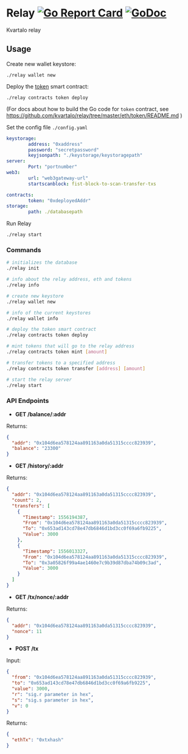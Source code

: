 # Relay [![Go Report Card](https://goreportcard.com/badge/github.com/kvartalo/relay)](https://goreportcard.com/report/github.com/kvartalo/relay) [![GoDoc](https://godoc.org/github.com/kvartalo/relay?status.svg)](https://godoc.org/github.com/kvartalo/relay)
Kvartalo relay


## Usage
Create new wallet keystore:
```
./relay wallet new
```

Deploy the [token](https://github.com/kvartalo/token) smart contract:
```
./relay contracts token deploy
```

(For docs about how to build the Go code for `token` contract, see https://github.com/kvartalo/relay/tree/master/eth/token/README.md )


Set the config file `./config.yaml`
```yaml
keystorage:
        address: "0xaddress"
        password: "secretpassword"
        keyjsonpath: "./keystorage/keystoragepath"
server:
        Port: "portnumber"
web3:
        url: "web3gateway-url"
        startscanblock: fist-block-to-scan-transfer-txs

contracts:
        token: "0xdeployedAddr"
storage:
        path: ./databasepath

```

Run Relay
```
./relay start
```

### Commands
```sh
# initializes the database
./relay init

# info about the relay address, eth and tokens
./relay info

# create new keystore
./relay wallet new

# info of the current keystores
./relay wallet info

# deploy the token smart contract
./relay contracts token deploy

# mint tokens that will go to the relay address
./relay contracts token mint [amount]

# transfer tokens to a specified address
./relay contracts token transfer [address] [amount]

# start the relay server
./relay start
```


### API Endpoints

- **GET /balance/:addr**

Returns:
```json
{
  "addr": "0x104d6ea578124aa891163a0da51315cccc823939",
  "balance": "23300"
}
```

- **GET /history/:addr**

Returns:
```json
{
  "addr": "0x104d6ea578124aa891163a0da51315cccc823939",
  "count": 2,
  "transfers": [
    {
      "Timestamp": 1556194387,
      "From": "0x104d6ea578124aa891163a0da51315cccc823939",
      "To": "0x653ad143cd78e47db6846d1bd3cc0f69a6fb9225",
      "Value": 3000
    },
    {
      "Timestamp": 1556013327,
      "From": "0x104d6ea578124aa891163a0da51315cccc823939",
      "To": "0x3a05826f99a4ae1460e7c9b39d87dba74b09c3ad",
      "Value": 3000
    }
  ]
}
```

- **GET /tx/nonce/:addr**

Returns:
```json
{
  "addr": "0x104d6ea578124aa891163a0da51315cccc823939",
  "nonce": 11
}
```

- **POST /tx**

Input:
```json
{
  "from": "0x104d6ea578124aa891163a0da51315cccc823939",
  "to": "0x653ad143cd78e47db6846d1bd3cc0f69a6fb9225",
  "value": 3000,
  "r": "sig.r parameter in hex",
  "s": "sig.s parameter in hex",
  "v": 0
}
```

Returns:
```json
{
  "ethTx": "0xtxhash"
}
```

